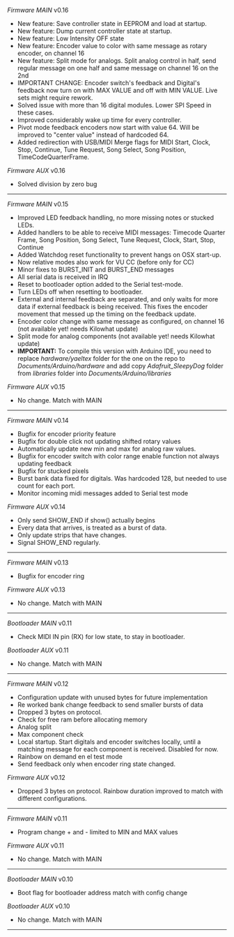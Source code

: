 *Firmware MAIN*
v0.16
- New feature: Save controller state in EEPROM and load at startup.
- New feature: Dump current controller state at startup.
- New feature: Low Intensity OFF state
- New feature: Encoder value to color with same message as rotary encoder, on channel 16
- New feature: Split mode for analogs. Split analog control in half, send regular message on one half and same message on channel 16 on the 2nd
- IMPORTANT CHANGE: Encoder switch's feedback and Digital's feedback now turn on with MAX VALUE and off with MIN VALUE. Live sets might require rework.
- Solved issue with more than 16 digital modules. Lower SPI Speed in these cases.
- Improved considerably wake up time for every controller.
- Pivot mode feedback encoders now start with value 64. Will be improved to "center value" instead of hardcoded 64.
- Added redirection with USB/MIDI Merge flags for MIDI Start, Clock, Stop, Continue, Tune Request, Song Select, Song Position, TimeCodeQuarterFrame.

*Firmware AUX*
v0.16
- Solved division by zero bug

-------------

*Firmware MAIN*
v0.15
- Improved LED feedback handling, no more missing notes or stucked LEDs.
- Added handlers to be able to receive MIDI messages: Timecode Quarter Frame, Song Position, Song Select, Tune Request, Clock, Start, Stop, Continue
- Added Watchdog reset functionality to prevent hangs on OSX start-up.
- Now relative modes also work for VU CC (before only for CC)
- Minor fixes to BURST_INIT and BURST_END messages
- All serial data is received in IRQ 
- Reset to bootloader option added to the Serial test-mode.
- Turn LEDs off when resetting to bootloader.
- External and internal feedback are separated, and only waits for more data if external feedback is being received. This fixes the encoder movement that messed up the timing on the feedback update.
- Encoder color change with same message as configured, on channel 16 (not available yet! needs Kilowhat update)
- Split mode for analog components (not available yet! needs Kilowhat update)
- **IMPORTANT:** To compile this version with Arduino IDE, you need to replace *hardware/yaeltex* folder for the one on the repo to *Documents/Arduino/hardware* and add copy *Adafruit_SleepyDog* folder from *libraries* folder into *Documents/Arduino/libraries*

*Firmware AUX*
v0.15
- No change. Match with MAIN

-------------

*Firmware MAIN*
v0.14
- Bugfix for encoder priority feature
- Bugfix for double click not updating shifted rotary values
- Automatically update new min and max for analog raw values.
- Bugfix for encoder switch with color range enable function not always updating feedback
- Bugfix for stucked pixels
- Burst bank data fixed for digitals. Was hardcoded 128, but needed to use count for each port.
- Monitor incoming midi messages added to Serial test mode

*Firmware AUX*
v0.14
- Only send SHOW_END if show() actually begins
- Every data that arrives, is treated as a burst of data. 
- Only update strips that have changes.
- Signal SHOW_END regularly.

-------------

*Firmware MAIN*
v0.13
- Bugfix for encoder ring

*Firmware AUX*
v0.13
- No change. Match with MAIN

-------------

*Bootloader MAIN*
v0.11
- Check MIDI IN pin (RX) for low state, to stay in bootloader.

*Bootloader AUX*
v0.11
- No change. Match with MAIN

-------------

*Firmware MAIN*
v0.12
- Configuration update with unused bytes for future implementation
- Re worked bank change feedback to send smaller bursts of data 
- Dropped 3 bytes on protocol.
- Check for free ram before allocating memory
- Analog split
- Max component check
- Local startup. Start digitals and encoder switches locally, until a matching message for each component is received. Disabled for now.
- Rainbow on demand en el test mode
- Send feedback only when encoder ring state changed.

*Firmware AUX*
v0.12
- Dropped 3 bytes on protocol. Rainbow duration improved to match with different configurations.

-------------

*Firmware MAIN*
v0.11
- Program change + and - limited to MIN and MAX values

*Firmware AUX*
v0.11
- No change. Match with MAIN

-------------

*Bootloader MAIN*
v0.10
- Boot flag for bootloader address match with config change

*Bootloader AUX*
v0.10
- No change. Match with MAIN

-------------
